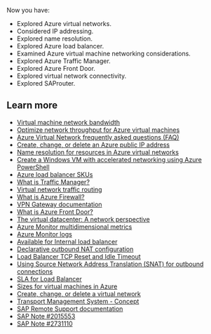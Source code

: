Now you have:

- Explored Azure virtual networks.
- Considered IP addressing.
- Explored name resolution.
- Explored Azure load balancer.
- Examined Azure virtual machine networking considerations.
- Explored Azure Traffic Manager.
- Explored Azure Front Door.
- Explored virtual network connectivity.
- Explored SAProuter.

## Learn more

- [Virtual machine network bandwidth](/azure/virtual-network/virtual-machine-network-throughput)
- [Optimize network throughput for Azure virtual machines](/azure/virtual-network/virtual-network-optimize-network-bandwidth)
- [Azure Virtual Network frequently asked questions (FAQ)](/azure/virtual-network/virtual-networks-faq)
- [Create, change, or delete an Azure public IP address](/azure/virtual-network/virtual-network-public-ip-address)
- [Name resolution for resources in Azure virtual networks](/azure/virtual-network/virtual-networks-name-resolution-for-vms-and-role-instances)
- [Create a Windows VM with accelerated networking using Azure PowerShell](/azure/virtual-network/create-vm-accelerated-networking-powershell)
- [Azure load balancer SKUs](/azure/load-balancer/skus)
- [What is Traffic Manager?](/azure/traffic-manager/traffic-manager-overview)
- [Virtual network traffic routing](/azure/virtual-network/virtual-networks-udr-overview)
- [What is Azure Firewall?](/azure/firewall/overview)
- [VPN Gateway documentation](/azure/vpn-gateway/)
- [What is Azure Front Door?](/azure/frontdoor/front-door-overview)
- [The virtual datacenter: A network perspective](/azure/cloud-adoption-framework/reference/networking-vdc)
- [Azure Monitor multidimensional metrics](/azure/load-balancer/load-balancer-standard-diagnostics)
- [Azure Monitor logs](/azure/load-balancer/load-balancer-monitor-log)
- [Available for Internal load balancer](/azure/load-balancer/load-balancer-ha-ports-overview)
- [Declarative outbound NAT configuration](/azure/load-balancer/load-balancer-outbound-connections#outboundrules)
- [Load Balancer TCP Reset and Idle Timeout](/azure/load-balancer/load-balancer-tcp-reset)
- [Using Source Network Address Translation (SNAT) for outbound connections](/azure/load-balancer/load-balancer-outbound-connections)
- [SLA for Load Balancer](https://azure.microsoft.com/support/legal/sla/load-balancer/v1_0/)
- [Sizes for virtual machines in Azure](/azure/virtual-machines/sizes)
- [Create, change, or delete a virtual network](/azure/virtual-network/manage-virtual-network)
- [Transport Management System - Concept](https://help.sap.com/saphelp_me60/helpdata/en/c4/6045377b52253de10000009b38f889/content.htm)
- [SAP Remote Support documentation](https://support.sap.com/en/tools/connectivity-tools/remote-support.html)
- [SAP Note \#2015553](https://me.sap.com/notes/2015553)
- [SAP Note \#2731110](https://me.sap.com/notes/2731110)
